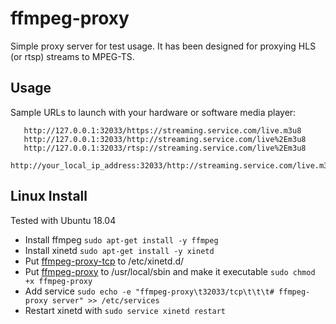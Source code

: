 ffmpeg-proxy
========================


Simple proxy server for test usage. It has been designed for proxying HLS (or rtsp) streams to MPEG-TS.


## Usage

Sample URLs to launch with your hardware or software media player: 

```http://127.0.0.1:32033/http://streaming.service.com/live.m3u8
   http://127.0.0.1:32033/https://streaming.service.com/live.m3u8
   http://127.0.0.1:32033/http://streaming.service.com/live%2Em3u8
   http://127.0.0.1:32033/rtsp://streaming.service.com/live%2Em3u8
   http://your_local_ip_address:32033/http://streaming.service.com/live.m3u8
 ```



## Linux Install

Tested with Ubuntu 18.04

* Install ffmpeg `sudo apt-get install -y ffmpeg`
* Install xinetd `sudo apt-get install -y xinetd`
* Put [ffmpeg-proxy-tcp](https://raw.githubusercontent.com/aeeq/ffmpeg-proxy/master/contrib/ffmpeg-proxy-tcp) to /etc/xinetd.d/
* Put [ffmpeg-proxy](https://raw.githubusercontent.com/aeeq/ffmpeg-proxy/master/contrib/ffmpeg-proxy) to /usr/local/sbin and make it executable `sudo chmod +x ffmpeg-proxy`
* Add service `sudo echo -e "ffmpeg-proxy\t32033/tcp\t\t\t# ffmpeg-proxy server" >> /etc/services`
* Restart xinetd with `sudo service xinetd restart`


